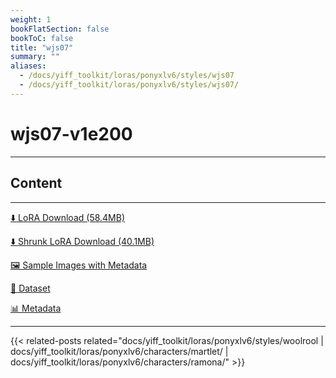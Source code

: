 ```yaml
---
weight: 1
bookFlatSection: false
bookToC: false
title: "wjs07"
summary: ""
aliases:
  - /docs/yiff_toolkit/loras/ponyxlv6/styles/wjs07
  - /docs/yiff_toolkit/loras/ponyxlv6/styles/wjs07/
---
```


<!--markdownlint-disable MD025 MD033 -->

# wjs07-v1e200

---

## Content

---

[⬇️ LoRA Download (58.4MB)](https://huggingface.co/rakki194/yt/resolve/main/ponyxl_loras/wjs07-v1e200.safetensors?download=true)

[⬇️ Shrunk LoRA Download (40.1MB)](https://huggingface.co/rakki194/yt/resolve/main/ponyxl_loras_shrunk_2/wjs07-v1e200_frockpt1_th-3.55.safetensors?download=true)

[🖼️ Sample Images with Metadata](https://huggingface.co/k4d3/yiff_toolkit/tree/main/static/{})

[📐 Dataset](https://huggingface.co/datasets/k4d3/furry/tree/main/by_wjs07)

[📊 Metadata](https://huggingface.co/k4d3/yiff_toolkit/raw/main/ponyxl_loras/wjs07-v1e200.json)

---

<!--
HUGO_SEARCH_EXCLUDE_START
-->
{{< related-posts related="docs/yiff_toolkit/loras/ponyxlv6/styles/woolrool | docs/yiff_toolkit/loras/ponyxlv6/characters/martlet/ | docs/yiff_toolkit/loras/ponyxlv6/characters/ramona/" >}}
<!--
HUGO_SEARCH_EXCLUDE_END
-->
